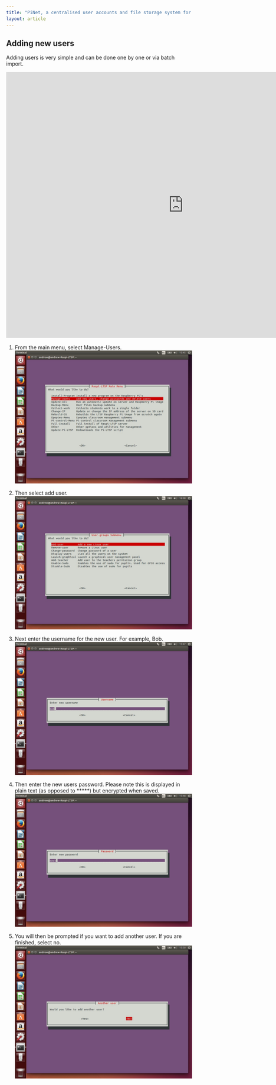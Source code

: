 ```yaml
---
title: "PiNet, a centralised user accounts and file storage system for a Raspberry Pi classroom."
layout: article
---
```



Adding new users
----
Adding users is very simple and can be done one by one or via batch import.

<iframe width="960" height="720" src="https://www.youtube-nocookie.com/embed/3v8U76s3kEs?rel=0" frameborder="0" allowfullscreen></iframe>     

1.  From the main menu, select Manage-Users.   
    ![](/assets/images/image41.jpeg)

2.  Then select add user.    
    ![](/assets/images/image42.jpeg)

3.  Next enter the username for the new user. For example, Bob.   
    ![](/assets/images/image43.jpeg)

4.  Then enter the new users password. Please note this is displayed in
    plain text (as opposed to \*\*\*\*\*) but encrypted when saved.   
    ![](/assets/images/image44.jpeg)

5.  You will then be prompted if you want to add another user. If you
    are finished, select no.    
    ![](/assets/images/image45.jpeg)

